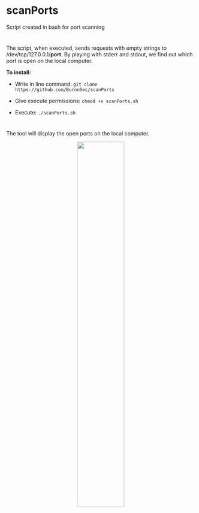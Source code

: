 # scanPorts
Script created in bash for port scanning

# 
The script, when executed, sends requests with empty strings to /dev/tcp/127.0.0.1/**port**. By playing with stderr and stdout, we find out which port is open on the local computer.

**To install:**
<br />
- Write in line command: `git clone https://github.com/BurnnSec/scanPorts`

- Give execute permissions: `chmod +x scanPorts.sh`

- Execute: `./scanPorts.sh`
#
The tool will display the open ports on the local computer.

<p align="center">
<img src="https://i.imgur.com/5TLCpVS.jpeg" style="height: 50%; width:50%;"/></center> </a></p>
